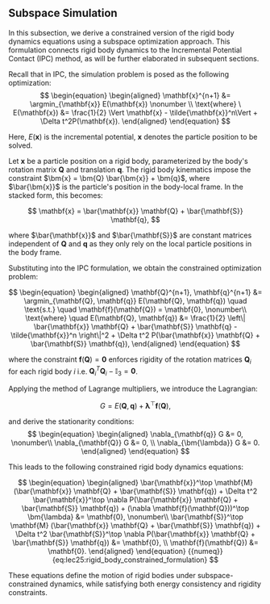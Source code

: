## Subspace Simulation

In this subsection, we derive a constrained version of the rigid body dynamics equations using a subspace optimization approach. This formulation connects rigid body dynamics to the Incremental Potential Contact (IPC) method, as will be further elaborated in subsequent sections.

Recall that in IPC, the simulation problem is posed as the following optimization:
$$
\begin{equation}
\begin{aligned}
    \mathbf{x}^{n+1} &= \argmin_{\mathbf{x}} E(\mathbf{x})  \nonumber \\ 
    \text{where} \ E(\mathbf{x}) &= \frac{1}{2} \Vert \mathbf{x} - \tilde{\mathbf{x}}^n\Vert + \Delta t^2P(\mathbf{x}). 
\end{aligned}
\end{equation}
$$

Here, $E(\mathbf{x})$ is the incremental potential, $\mathbf{x}$ denotes the particle position to be solved.


Let $\bm{x}$ be a particle position on a rigid body, parameterized by the body's rotation matrix $\bm{Q}$ and translation $\bm{q}$. The rigid body kinematics impose the constraint $\bm{x} = \bm{Q} \bar{\bm{x}} + \bm{q}$, where $\bar{\bm{x}}$ is the particle's position in the body-local frame. In the stacked form, this becomes:

$$
\mathbf{x} = \bar{\mathbf{x}} \mathbf{Q} + \bar{\mathbf{S}} \mathbf{q},
$$

where $\bar{\mathbf{x}}$ and $\bar{\mathbf{S}}$ are constant matrices independent of $\mathbf{Q}$ and $\mathbf{q}$ as they only rely on the local particle positions in the body frame.

Substituting into the IPC formulation, we obtain the constrained optimization problem:

$$
\begin{equation}
\begin{aligned}
    \mathbf{Q}^{n+1}, \mathbf{q}^{n+1} &= \argmin_{\mathbf{Q}, \mathbf{q}} E(\mathbf{Q}, \mathbf{q}) \quad \text{s.t.} \quad \mathbf{f}(\mathbf{Q}) = \mathbf{0},  \nonumber\\ 
    \text{where} \quad E(\mathbf{Q}, \mathbf{q}) &= \frac{1}{2} \left\| \bar{\mathbf{x}} \mathbf{Q} + \bar{\mathbf{S}} \mathbf{q} - \tilde{\mathbf{x}}^n \right\|^2 + \Delta t^2 P(\bar{\mathbf{x}} \mathbf{Q} + \bar{\mathbf{S}} \mathbf{q}),
\end{aligned}
\end{equation}
$$

where the constraint $\mathbf{f}(\mathbf{Q}) = \bm{0}$ enforces rigidity of the rotation matrices $\bm{Q}_i$ for each rigid body $i$ i.e. $\bm{Q}_{i}^T\bm{Q}_{i} - \mathbb{I}_3 = \bm{0}$. 

Applying the method of Lagrange multipliers, we introduce the Lagrangian:

$$
G = E(\mathbf{Q}, \mathbf{q}) + \bm{\lambda}^\top \mathbf{f}(\mathbf{Q}),
$$

and derive the stationarity conditions:
$$
\begin{equation}
\begin{aligned}
\nabla_{\mathbf{q}} G &= 0,  \nonumber\\ 
\nabla_{\mathbf{Q}} G &= 0, \\ 
\nabla_{\bm{\lambda}} G &= 0.
\end{aligned}
\end{equation}
$$

This leads to the following constrained rigid body dynamics equations:

$$
\begin{equation}
\begin{aligned}
\bar{\mathbf{x}}^\top \mathbf{M} (\bar{\mathbf{x}} \mathbf{Q} + \bar{\mathbf{S}} \mathbf{q}) + \Delta t^2 \bar{\mathbf{x}}^\top \nabla P(\bar{\mathbf{x}} \mathbf{Q} + \bar{\mathbf{S}} \mathbf{q}) + (\nabla \mathbf{f}(\mathbf{Q}))^\top \bm{\lambda} &= \mathbf{0},  \nonumber\\
\bar{\mathbf{S}}^\top \mathbf{M} (\bar{\mathbf{x}} \mathbf{Q} + \bar{\mathbf{S}} \mathbf{q}) + \Delta t^2 \bar{\mathbf{S}}^\top \nabla P(\bar{\mathbf{x}} \mathbf{Q} + \bar{\mathbf{S}} \mathbf{q}) &= \mathbf{0}, \\
\mathbf{f}(\mathbf{Q}) &= \mathbf{0}.
\end{aligned}
\end{equation}
{{numeq}}{eq:lec25:rigid_body_constrained_formulation}
$$

These equations define the motion of rigid bodies under subspace-constrained dynamics, while satisfying both energy consistency and rigidity constraints.

